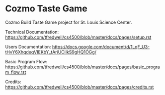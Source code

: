 # Cozmo Taste Game

Cozmo Build Taste Game project for St. Louis Science Center.


Technical Documentation: https://github.com/tfredwell/cs4500/blob/master/docs/pages/setup.rst

Users Documentation: https://docs.google.com/document/d/1LqF_U3-tHvY6XhqdeqVIEKbY_tAriUCiIkS9gHQ1OGg/

Basic Program Flow: https://github.com/tfredwell/cs4500/blob/master/docs/pages/basic_program_flow.rst

Credits: https://github.com/tfredwell/cs4500/blob/master/docs/pages/credits.rst






